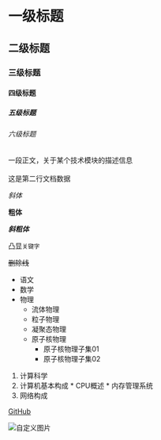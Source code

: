 
# 一级标题
## 二级标题
### 三级标题
#### 四级标题
##### 五级标题
###### 六级标题

一段正文，关于某个技术模块的描述信息<br><br>
这是第二行文档数据

*斜体*

**粗体**

***斜粗体***

凸显`关键字`

~~删除线~~


* 语文
* 数学
* 物理
  * 流体物理
  * 粒子物理
  * 凝聚态物理
  * 原子核物理
    * 原子核物理子集01
    * 原子核物理子集02

1. 计算科学
  1. 计算机基本构成
    * CPU概述
    * 内存管理系统
  2. 网络构成

[GitHub](https://github.com/sdgdo/test1)

![自定义图片](C://Users//cjn//Desktop//xxx.jpg)
